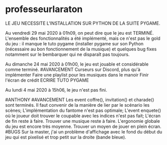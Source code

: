 # professeurlaraton
LE JEU NECESSITE L'INSTALLATION SUR PYTHON DE LA SUITE PYGAME.

Au vendredi 29 mai 2020 à 01h09,
on peut dire que le jeu est TERMINÉ. 
L'ensemble des fonctionnalités a été implémenté,
mais ce n'est pas le gold du jeu : il manque le tuto pygame (installer pygame sur son Python (nécessaire au bon fonctionnement de la musique) et quelques bug fixes notamment sur le bembarquer qui ne disparaît pas toujours. 

Au dimanche 24 mai 2020 à 01h00,
le jeu est jouable et considérable comme terminé.
 #AVANCEMENT
Curseurs sur Discord, plus qu'à implémenter
Faire une playlist pour les musiques dans le manoir
Finir l'écran de crédit
ECRIRE TUTO PYGAME

Au lundi 4 mai 2020 à 15h06,
le jeu n'est pas fini.

#ANTHONY
 #AVANCEMENT
Les event coffre(), invitation() et charade() sont terminés. 
Il faut convenir de la manière de lier par le scénario les scènes;
L'implémentation du fantome n'est pas optimale;
L'event enquete() où le joueur doit trouver le coupable avec les indices 
n'est pas fait;
L'écran de fin reste à faire.
Trouver une musique reste à faire.
L'ergonomie globale du jeu est encore très moyenne.
Trouver un moyen de jouer en plein écran.
 #BUGS
Sur la master, j'ai un problème d'affichage avec le fond du début du jeu qui
est pixelisé et trop petit sur la droite (bande bleue).

